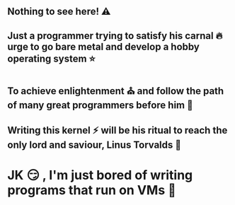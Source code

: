 ## Nothing to see here! :warning:

## Just a programmer trying to satisfy his carnal :fire: urge to go bare metal and develop a hobby operating system :star:

## To achieve enlightenment :church: and follow the path of many great programmers before him :stars:

## Writing this kernel :zap: will be his ritual to reach the only lord and saviour, Linus Torvalds :rocket:

# JK :smirk: , I'm just bored of writing programs that run on VMs :snail: 

